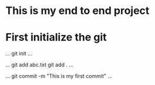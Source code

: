 # This is my end to end project

# First initialize the git
...
git init
...

...
git add abc.txt
git add .
...

...
git commit -m "This is my first commit"
...

